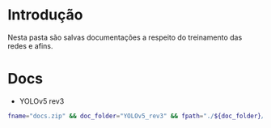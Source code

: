 # Introdução

Nesta pasta são salvas documentações a respeito do treinamento das redes e afins.

# Docs

- YOLOv5 rev3
```bash 
fname="docs.zip" && doc_folder="YOLOv5_rev3" && fpath="./${doc_folder}/${fname}" && mkdir $doc_folder ; curl -L "https://storage.googleapis.com/cfdy/Backups/YOLOv5_rev3/docs.zip" -o $fpath && unzip -q $fpath -d "./${doc_folder}" && rm -f $fpath && echo "FIM do download de ${fname}"
```
